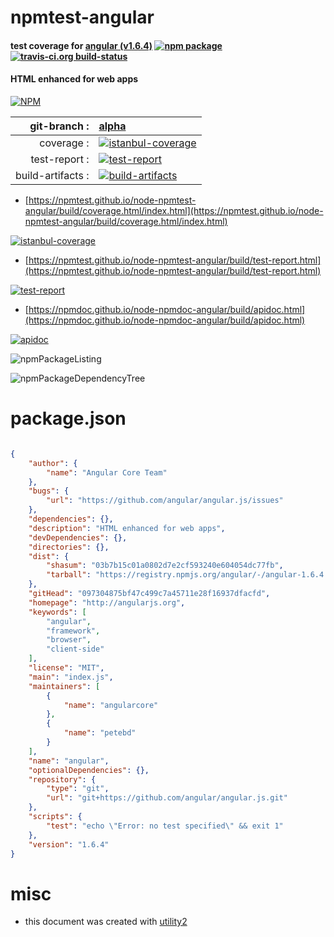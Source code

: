 # npmtest-angular

#### test coverage for  [angular (v1.6.4)](http://angularjs.org)  [![npm package](https://img.shields.io/npm/v/npmtest-angular.svg?style=flat-square)](https://www.npmjs.org/package/npmtest-angular) [![travis-ci.org build-status](https://api.travis-ci.org/npmtest/node-npmtest-angular.svg)](https://travis-ci.org/npmtest/node-npmtest-angular)

#### HTML enhanced for web apps

[![NPM](https://nodei.co/npm/angular.png?downloads=true&downloadRank=true&stars=true)](https://www.npmjs.com/package/angular)

| git-branch : | [alpha](https://github.com/npmtest/node-npmtest-angular/tree/alpha)|
|--:|:--|
| coverage : | [![istanbul-coverage](https://npmtest.github.io/node-npmtest-angular/build/coverage.badge.svg)](https://npmtest.github.io/node-npmtest-angular/build/coverage.html/index.html)|
| test-report : | [![test-report](https://npmtest.github.io/node-npmtest-angular/build/test-report.badge.svg)](https://npmtest.github.io/node-npmtest-angular/build/test-report.html)|
| build-artifacts : | [![build-artifacts](https://npmtest.github.io/node-npmtest-angular/glyphicons_144_folder_open.png)](https://github.com/npmtest/node-npmtest-angular/tree/gh-pages/build)|

- [https://npmtest.github.io/node-npmtest-angular/build/coverage.html/index.html](https://npmtest.github.io/node-npmtest-angular/build/coverage.html/index.html)

[![istanbul-coverage](https://npmtest.github.io/node-npmtest-angular/build/screenCapture.buildCi.browser.%252Ftmp%252Fbuild%252Fcoverage.lib.html.png)](https://npmtest.github.io/node-npmtest-angular/build/coverage.html/index.html)

- [https://npmtest.github.io/node-npmtest-angular/build/test-report.html](https://npmtest.github.io/node-npmtest-angular/build/test-report.html)

[![test-report](https://npmtest.github.io/node-npmtest-angular/build/screenCapture.buildCi.browser.%252Ftmp%252Fbuild%252Ftest-report.html.png)](https://npmtest.github.io/node-npmtest-angular/build/test-report.html)

- [https://npmdoc.github.io/node-npmdoc-angular/build/apidoc.html](https://npmdoc.github.io/node-npmdoc-angular/build/apidoc.html)

[![apidoc](https://npmdoc.github.io/node-npmdoc-angular/build/screenCapture.buildCi.browser.%252Ftmp%252Fbuild%252Fapidoc.html.png)](https://npmdoc.github.io/node-npmdoc-angular/build/apidoc.html)

![npmPackageListing](https://npmtest.github.io/node-npmtest-angular/build/screenCapture.npmPackageListing.svg)

![npmPackageDependencyTree](https://npmtest.github.io/node-npmtest-angular/build/screenCapture.npmPackageDependencyTree.svg)



# package.json

```json

{
    "author": {
        "name": "Angular Core Team"
    },
    "bugs": {
        "url": "https://github.com/angular/angular.js/issues"
    },
    "dependencies": {},
    "description": "HTML enhanced for web apps",
    "devDependencies": {},
    "directories": {},
    "dist": {
        "shasum": "03b7b15c01a0802d7e2cf593240e604054dc77fb",
        "tarball": "https://registry.npmjs.org/angular/-/angular-1.6.4.tgz"
    },
    "gitHead": "097304875bf47c499c7a45711e28f16937dfacfd",
    "homepage": "http://angularjs.org",
    "keywords": [
        "angular",
        "framework",
        "browser",
        "client-side"
    ],
    "license": "MIT",
    "main": "index.js",
    "maintainers": [
        {
            "name": "angularcore"
        },
        {
            "name": "petebd"
        }
    ],
    "name": "angular",
    "optionalDependencies": {},
    "repository": {
        "type": "git",
        "url": "git+https://github.com/angular/angular.js.git"
    },
    "scripts": {
        "test": "echo \"Error: no test specified\" && exit 1"
    },
    "version": "1.6.4"
}
```



# misc
- this document was created with [utility2](https://github.com/kaizhu256/node-utility2)

